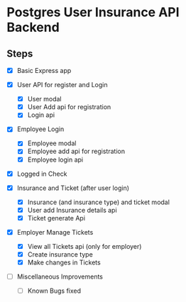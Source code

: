 # Postgres User Insurance API Backend

## Steps

- [x] Basic Express app
- [x] User API for register and Login

  - [x] User modal
  - [x] User Add api for registration
  - [x] Login api

- [x] Employee Login

  - [x] Employee modal
  - [x] Employee add api for registration
  - [x] Employee login api

- [x] Logged in Check

- [x] Insurance and Ticket (after user login)

  - [x] Insurance (and insurance type) and ticket modal
  - [x] User add Insurance details api
  - [x] Ticket generate Api

- [x] Employer Manage Tickets

  - [x] View all Tickets api (only for employer)
  - [x] Create insurance type
  - [x] Make changes in Tickets

- [ ] Miscellaneous Improvements
  - [ ] Known Bugs fixed
